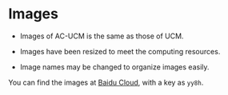 # Images


- Images of AC-UCM is the same as those of UCM.



- Images have been resized to meet the computing resources.



- Image names may be changed to organize images easily.

You can find the images at [Baidu Cloud](https://pan.baidu.com/s/1WGHFMYmXrLVhREBVh2vAEQ), with a key as `yy8h`.
